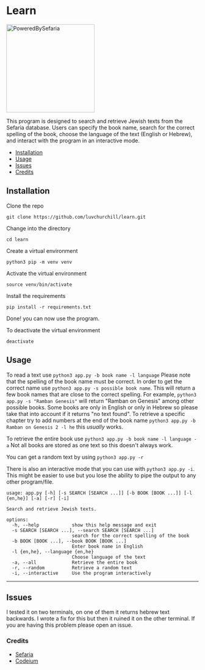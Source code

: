 # Learn

<img width="231" alt="PoweredBySefaria" src="https://github.com/luvchurchill/learn/assets/46406654/74a25bc9-1650-4d08-838c-143faaf46e5f">


This program is designed to search and retrieve Jewish texts from the Sefaria database. Users can specify the book name, search for the correct spelling of the book, choose the language of the text (English or Hebrew), and interact with the program in an interactive mode.

- [Installation](#installation)
- [Usage](#usage)
- [Issues](#issues)
- [Credits](#credits)

## Installation

Clone the repo
```
git clone https://github.com/luvchurchill/learn.git
```
Change into the directory
```
cd learn
```
Create a virtual environment
```
python3 pip -m venv venv
```
Activate the virtual environment
```
source venv/bin/activate
```
Install the requirements
```
pip install -r requirements.txt
```
Done! you can now use the program.

To deactivate the virtual environment
```
deactivate
```


## Usage

To read a text use `python3 app.py -b book name -l language`
Please note that the spelling of the book name must be correct. In order to get the correct name use `python3 app.py -s possible book name`. This will return a few book names that are close to the correct spelling. For example, `python3 app.py -s "Ramban Genesis"` will return "Ramban on Genesis" among other possible books.
Some books are only in English or only in Hebrew so please take that into account if it returns "no text found".
To retrieve a specific chapter try to add numbers at the end of the book name `python3 app.py -b Ramban on Genesis 2 -l he` this *usually* works.

To retrieve the entire book use `python3 app.py -b book name -l language -a` Not all books are stored as one text so this doesn't always work.

You can get a random text by using `python3 app.py -r`

There is also an interactive mode that you can use with `python3 app.py -i`. This might be easier to use but you lose the ability to pipe the output to any other program/file.

```
usage: app.py [-h] [-s SEARCH [SEARCH ...]] [-b BOOK [BOOK ...]] [-l {en,he}] [-a] [-r] [-i]

Search and retrieve Jewish texts.

options:
  -h, --help            show this help message and exit
  -s SEARCH [SEARCH ...], --search SEARCH [SEARCH ...]
                        search for the correct spelling of the book
  -b BOOK [BOOK ...], --book BOOK [BOOK ...]
                        Enter book name in English
  -l {en,he}, --language {en,he}
                        Choose language of the text
  -a, --all             Retrieve the entire book
  -r, --random          Retrieve a random text
  -i, --interactive     Use the program interactively
  ```

------
## Issues
I tested it on two terminals, on one of them it returns hebrew text backwards. I wrote a fix for this but then it ruined it on the other terminal. If you are having this problem please open an issue.


### Credits

- [Sefaria](https://www.sefaria.org/)
- [Codeium](https://codeium.com/) 
